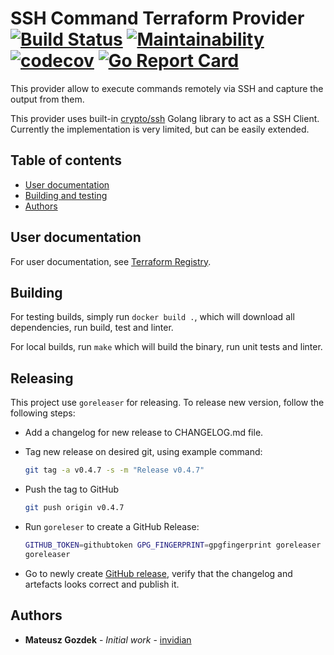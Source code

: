 # SSH Command Terraform Provider [![Build Status](https://travis-ci.com/invidian/terraform-provider-sshcommand.svg?branch=master)](https://travis-ci.com/invidian/terraform-provider-sshcommand) [![Maintainability](https://api.codeclimate.com/v1/badges/8ba444c9af4028639135/maintainability)](https://codeclimate.com/github/invidian/terraform-provider-sshcommand/maintainability) [![codecov](https://codecov.io/gh/invidian/terraform-provider-sshcommand/branch/master/graph/badge.svg)](https://codecov.io/gh/invidian/terraform-provider-sshcommand) [![Go Report Card](https://goreportcard.com/badge/github.com/invidian/terraform-provider-sshcommand)](https://goreportcard.com/report/github.com/invidian/terraform-provider-sshcommand)

This provider allow to execute commands remotely via SSH and capture the output from them.

This provider uses built-in [crypto/ssh](https://godoc.org/golang.org/x/crypto/ssh) Golang library to act as a SSH Client. Currently the implementation is very limited, but can be easily extended.

## Table of contents
* [User documentation](#user-documentation)
* [Building and testing](#building-and-testing)
* [Authors](#authors)

## User documentation

For user documentation, see [Terraform Registry](https://registry.terraform.io/providers/invidian/sshcommand/latest/docs).

## Building

For testing builds, simply run `docker build .`, which will download all dependencies, run build, test and linter.

For local builds, run `make` which will build the binary, run unit tests and linter.

## Releasing

This project use `goreleaser` for releasing. To release new version, follow the following steps:

* Add a changelog for new release to CHANGELOG.md file.

* Tag new release on desired git, using example command:

  ```sh
  git tag -a v0.4.7 -s -m "Release v0.4.7"
  ```

* Push the tag to GitHub
  ```sh
  git push origin v0.4.7
  ```

* Run `goreleser` to create a GitHub Release:
  ```sh
  GITHUB_TOKEN=githubtoken GPG_FINGERPRINT=gpgfingerprint goreleaser release --release-notes <(go run github.com/rcmachado/changelog show 0.4.7)
  goreleaser
  ```

* Go to newly create [GitHub release](https://github.com/invidian/terraform-provider-sshcommand/releases/tag/v0.4.7), verify that the changelog
  and artefacts looks correct and publish it.

## Authors

* **Mateusz Gozdek** - *Initial work* - [invidian](https://github.com/invidian)
